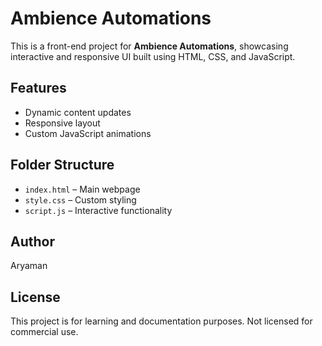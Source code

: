 # Ambience Automations

This is a front-end project for **Ambience Automations**, showcasing interactive and responsive UI built using HTML, CSS, and JavaScript.

## Features
- Dynamic content updates
- Responsive layout
- Custom JavaScript animations

## Folder Structure
- `index.html` – Main webpage
- `style.css` – Custom styling
- `script.js` – Interactive functionality

## Author
Aryaman

## License
This project is for learning and documentation purposes. Not licensed for commercial use.
